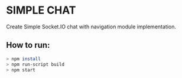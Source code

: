 # SIMPLE CHAT
Create Simple Socket.IO chat with navigation module implementation.

## How to run:
```bash
> npm install
> npm run-script build
> npm start
```
